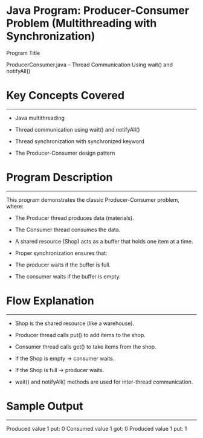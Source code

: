 # Java Program: Producer-Consumer Problem (Multithreading with Synchronization)

Program Title

ProducerConsumer.java – Thread Communication Using wait() and notifyAll()



# Key Concepts Covered
----------------------
* Java multithreading

* Thread communication using wait() and notifyAll()

* Thread synchronization with synchronized keyword

* The Producer-Consumer design pattern



# Program Description
---------------------
This program demonstrates the classic Producer-Consumer problem, where:

* The Producer thread produces data (materials).

* The Consumer thread consumes the data.

* A shared resource (Shop) acts as a buffer that holds one item at a time.

* Proper synchronization ensures that:

* The producer waits if the buffer is full.

* The consumer waits if the buffer is empty.



# Flow Explanation
------------------
* Shop is the shared resource (like a warehouse).

* Producer thread calls put() to add items to the shop.

* Consumer thread calls get() to take items from the shop.

* If the Shop is empty → consumer waits.

* If the Shop is full → producer waits.

* wait() and notifyAll() methods are used for inter-thread communication.



# Sample Output
---------------
Produced value 1 put: 0
Consumed value 1 got: 0
Produced value 1 put: 1
